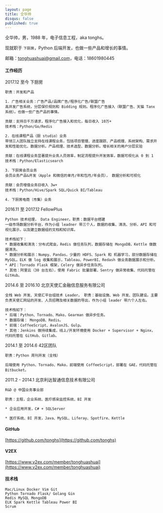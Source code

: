 ```yaml
---
layout: page
title: 仝华帅
disqus: false
published: true
---
```


仝华帅，男，1988 年，电子信息工程，aka tonghs。

现就职于 `下厨房`，Python 后端开发，也做一些产品和增长的事情。

邮箱：[tonghuashuai@gmail.com](mailto:tonghuashuai#gmail.com)，电话：18601980445

####     
#### 工作经历

2017.12 至今 下厨房 

    职责：开发和产品

    1. 广告相关业务：广告产品/品牌广告/程序化广告/联盟广告
    高并发广告系统，分层保价规则和 Bidding 规则。程序化广告接入（联盟广告、天猫 Tanx 系统）。也做一些广告产品的事情。
    
    贡献：支持日千万请求，程序化广告接入和优化，每日收入 10万+
    技术栈：Python/Go/Redis
    
    2. 在线课程产品（厨 studio）业务
    带领三人团队独立支持在线课程业务，包括项目管理、进度跟踪、产品梳理、系统架构、需求开发和性能优化、数据分析。产品梳理、技术选型、数据分析。增长相关的用户分层实验
    
    贡献：在线课程业务显著提升业务人员效率，制定流程提升开发效率，数据可视化从 0 到 1
    技术栈：Python/Elasticsearch
    
    3. 下厨房会员业务
    会员业务产品&开发（Apple 和微信的单月/年和包月/年会员）， 数据分析和可视化
    
    贡献：会员增值业务日收入 3w+
    技术栈：Python/Hive/Spark SQL/Quick BI/Tableau
    
    4. 下厨房电商（市集）业务
    

2016.11 至 2017.12 FellowPlus 

    Python 技术经理， Data Engineer。职责：数据平台搭建
    一级市场数据分析平台，作为小组 leadner 带三个人，数据的收集、清洗、分析、API 和可视化展示，以及建立数据组的文档和知识库。
    
    技术栈如下：
    * 数据收集和清洗：分布式爬虫，Redis 做任务队列，数据存储在 MongoDB，Kettle 做数据清洗。 
    * 数据分析和展示：Numpy、Pandas，少量的 HDFS、Spark 和 机器学习，部分数据存储在 MySQL。ELK 做 log 收集和展示，Tableau、PowerBI、Redash 做业务数据展示和分析。
    * API：Tornado Flask 框架，Celery 做异步任务队列。
    * 其他：阿里云（30 台左右），使用 Fabric 批量部署、Sentry 做异常收集、代码托管在 GitHub。
     

2014.6 至 2016.10 北京天使汇金融信息服务有限公司

    全栈 Web 开发、天使汇平台组技术 Leader。 职责：基础设施、Web 开发、团队建设。主要负责天使汇网站的开发、人员招聘及相关数据的导出，作为小组 leader 带六个人左右。

    技术栈如下：
    * 后端：Python、Tornado、Mako，Gearman 做异步任务。
    * 数据存储： MongoDB、Redis。
    * 前端：CoffeeScript、AvalonJS、Gulp。
    * 其他：Jenkins 做持续集成，线上/开发环境使用 Docker + Supervisor + Nginx，代码托管在 GitHub、Gitlab。

2014.1 至 2014.6 42区团队

    职责：Python 周刊开发（全栈）

    后端使用 Python、Tornado、Mako，前端使用 CoffeeScript，部署在 GAE，代码托管在 Bitbucket。

2011.2 - 2014.1 北京利达智通信息技术有限公司

    R&D @ 中国业务事业部

    职责：主程，企业系统、医疗感染监控系统、BI 开发

    * 企业应用开发，C# + SQLServer
        
    * 医疗系统、BI 开发，Java、MySQL、Liferay、Spotfire、Kettle

####    
#### GitHub
[https://github.com/tonghs](https://github.com/tonghs)


####    
#### V2EX
[https://www.v2ex.com/member/tonghuashuai](https://www.v2ex.com/member/tonghuashuai)


####    
#### 技术栈
    Mac/Linux Docker Vim Git
    Python Tornado Flask/ Golang Gin
    Redis MySQL MongoDB
    ELK Spark Kettle Tableau Power BI
    Scrum

